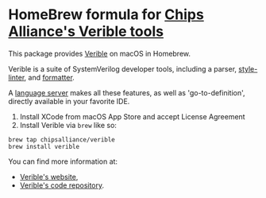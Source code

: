 # HomeBrew formula for [Chips Alliance's Verible tools](https://chipsalliance.github.io/verible/)

This package provides [Verible](https://github.com/chipsalliance/verible#readme)
on macOS in Homebrew.

Verible is a suite of SystemVerilog developer tools, including a parser,
[style-linter](https://github.com/chipsalliance/verible/blob/master/verilog/tools/lint/README.md), and
[formatter](https://github.com/chipsalliance/verible/blob/master/verilog/tools/formatter/README.md).

A [language server](https://github.com/chipsalliance/verible/blob/master/verilog/tools/ls/README.md) makes all these features, as well as 'go-to-definition',
directly available in your favorite IDE.

1. Install XCode from macOS App Store and accept License Agreement
2. Install Verible via `brew` like so:
```
brew tap chipsalliance/verible
brew install verible
```

You can find more information at:
 - [Verible's website](https://chipsalliance.github.io/verible/),
 - [Verible's code repository](https://github.com/chipsalliance/verible).
